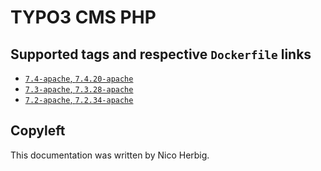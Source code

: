 # TYPO3 CMS PHP

## Supported tags and respective `Dockerfile` links

 * [`7.4-apache`, `7.4.20-apache`](https://github.com/nicoherbigio/docker-typo3-cms-php/blob/master/7.4/debian/apache/default/Dockerfile)
 * [`7.3-apache`, `7.3.28-apache`](https://github.com/nicoherbigio/docker-typo3-cms-php/blob/master/7.3/debian/apache/default/Dockerfile)
 * [`7.2-apache`, `7.2.34-apache`](https://github.com/nicoherbigio/docker-typo3-cms-php/blob/master/7.2/debian/apache/default/Dockerfile)

## Copyleft

This documentation was written by Nico Herbig.
